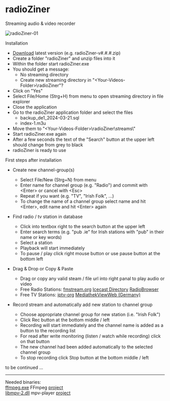 # radioZiner
Streaming audio & video recorder

![radioZiner-01](https://github.com/user-attachments/assets/0515a02e-0fe9-430b-8b56-72bc49409164)


Installation

* [Download](https://github.com/eZiner/radioZiner/releases/) latest version (e.g. radioZiner-v#.#.#.zip)
* Create a folder "radioZiner" and unzip files into it
* Within the folder start radioZiner.exe
* You should get a message:
  - No streaming directory
  - Create new streaming directory in "\<Your-Videos-Folder\>\\radioZiner"?
* Click on "Yes"
* Select File/Home (Strg+H) from menu to open streaming directory in file explorer
* Close the application
* Go to the radioZiner application folder and select the files
  - backup_de1_2024-03-21.sql
  - index-1.m3u
* Move them to "\<Your-Videos-Folder\>\\radioZiner\\streams\\"
* Start radioZiner.exe again
* After a few seconds the text of the "Search" button at the upper left should change from grey to black
* radioZiner is ready to use


First steps after installation

* Create new channel-group(s)
  - Select File/New (Strg+N) from menu
  - Enter name for channel group (e.g. "Radio") and commit with \<Enter\> or cancel with \<Esc\>
  - Repeat if you want (e.g. "TV", "Irish Folk", ...)
  - To change the name of a channel group select name and hit \<Enter\>, edit name and hit \<Enter\> again
  
* Find radio / tv station in database
  - Click into textbox right to the search button at the upper left
  - Enter search terms (e.g. "pub .ie" for Irish stations with "pub" in their name or key words)
  - Select a station 
  - Playback will start immediately
  - To pause / play click right mouse button or use pause button at the bottom left

* Drag & Drop or Copy & Paste
  - Drag or copy any valid steam / file url into right panal to play audio or video
  - Free Radio Stations: [fmstream.org](http://fmstream.org/) [Icecast Directory](http://dir.xiph.org/) [RadioBrowser](https://www.radio-browser.info/)
  - Free TV Stations: [iptv-org](https://iptv-org.github.io/) [MediathekViewWeb (Germany)](https://mediathekviewweb.de/)
  
* Record stream and automatically add new station to channel group
  - Choose appropriate channel group for new station (i.e. "Irish Folk")
  - Click Rec button at the bottom middle / left
  - Recording will start immediately and the channel name is added as a button to the recording list
  - For read after write monitoring (listen / watch while recording) click on that button
  - The new channel had been added automatically to the selected channel group
  - To stop recording click Stop button at the bottom middle / left

to be continued ...

---

Needed binaries:<br>
[ffmpeg.exe](https://www.ffmpeg.org/download.html) FFmpeg [project](https://www.ffmpeg.org/)<br>
[libmpv-2.dll](https://sourceforge.net/projects/mpv-player-windows/files/libmpv/) mpv-player [project](https://github.com/mpv-player/mpv)<br>

